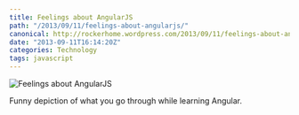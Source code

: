 ```yaml
---
title: Feelings about AngularJS
path: "/2013/09/11/feelings-about-angularjs/"
canonical: http://rockerhome.wordpress.com/2013/09/11/feelings-about-angularjs/
date: "2013-09-11T16:14:20Z"
categories: Technology
tags: javascript
---
```


![Feelings about AngularJS](/imgs/feelings_about_angularjs.png)

Funny depiction of what you go through while learning Angular.
